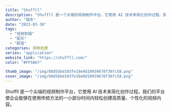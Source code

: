 ```yaml
---
title: "Shuffll"
description: "Shuffll 是一个尖端的视频制作平台，它使用 AI 技术来简化创作过程。我们的平台使企业能够在使用传统方法的一小部分"
author: "瑞东"
date: "2023-03-30"
tags:
  - "视频剪辑"
  - "配乐"
  - "配音"
categories: 视频处理
series: "application"
website_link: "https://shuffll.com/"
color: "#FF5867"

thumb_image: "/img/88d5bbd103fe18e0d10939678f36fc58.png"
cover_image: "/img/88d5bbd103fe18e0d10939678f36fc58.png"
---
```


Shuffll 是一个尖端的视频制作平台，它使用 AI 技术来简化创作过程。我们的平台使企业能够在使用传统方法的一小部分时间内轻松创建高质量、个性化的视频内容。 